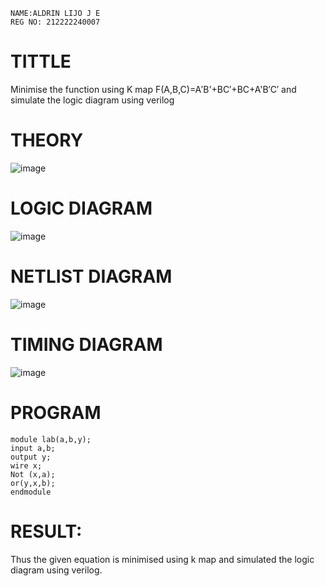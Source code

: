 ```
NAME:ALDRIN LIJO J E
REG NO: 212222240007
```
# TITTLE
Minimise the function using K map F(A,B,C)=A′B'+BC′+BC+A'B′C′ and simulate the logic diagram using verilog

# THEORY 
![image](https://github.com/JoyceBeulah/Simulation-project--Digital-Electronics/assets/118343698/b526aa32-49be-4107-aed4-4bc7426d2241)


# LOGIC DIAGRAM 
![image](https://github.com/JoyceBeulah/Simulation-project--Digital-Electronics/assets/118343698/967a6452-f6bf-49b3-abd0-2b2d5a8960aa)


# NETLIST DIAGRAM
![image](https://github.com/JoyceBeulah/Simulation-project--Digital-Electronics/assets/118343698/3671b818-5045-44cf-befa-955491502e15)


# TIMING DIAGRAM
![image](https://github.com/JoyceBeulah/Simulation-project--Digital-Electronics/assets/118343698/fd6dfcb6-3006-4c67-a42a-b52710b1694f)


# PROGRAM

```
module lab(a,b,y);
input a,b;
output y;
wire x;
Not (x,a);
or(y,x,b);
endmodule
```

# RESULT:
Thus the given equation is minimised using k map and simulated the logic diagram using verilog.
